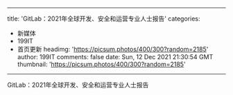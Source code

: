 
---
title: 'GitLab：2021年全球开发、安全和运营专业人士报告'
categories: 
 - 新媒体
 - 199IT
 - 首页更新
headimg: 'https://picsum.photos/400/300?random=2185'
author: 199IT
comments: false
date: Sun, 12 Dec 2021 21:30:54 GMT
thumbnail: 'https://picsum.photos/400/300?random=2185'
---

<div>   
GitLab：2021年全球开发、安全和运营专业人士报告  
</div>
            
